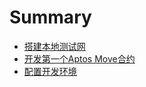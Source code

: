 # Summary

- [搭建本地测试网](./搭建本地测试网.md)
- [开发第一个Aptos Move合约](./开发第一个Aptos_Move合约.md)
- [配置开发环境](./配置开发环境.md)
